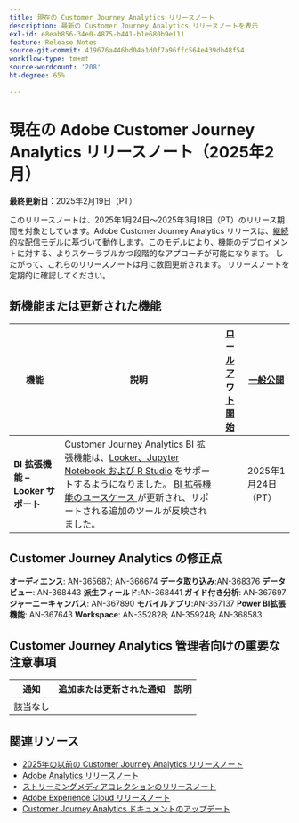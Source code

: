 ```yaml
---
title: 現在の Customer Journey Analytics リリースノート
description: 最新の Customer Journey Analytics リリースノートを表示
exl-id: e8eab856-34e0-4875-b441-b1e680b9e111
feature: Release Notes
source-git-commit: 419676a446bd04a1d0f7a96ffc564e439db48f54
workflow-type: tm+mt
source-wordcount: '208'
ht-degree: 65%

---
```


# 現在の Adobe Customer Journey Analytics リリースノート（2025年2月）

**最終更新日**：2025年2月19日（PT）

このリリースノートは、2025年1月24日～2025年3月18日（PT）のリリース期間を対象としています。Adobe Customer Journey Analytics リリースは、[継続的な配信モデル](releases.md)に基づいて動作します。このモデルにより、機能のデプロイメントに対する、よりスケーラブルかつ段階的なアプローチが可能になります。 したがって、これらのリリースノートは月に数回更新されます。 リリースノートを定期的に確認してください。

## 新機能または更新された機能

| 機能 | 説明 | [ロールアウト開始](releases.md) | [一般公開](releases.md) |
| ----------- | ---------- | ------- | ---- |
| **BI 拡張機能 – Looker サポート** | Customer Journey Analytics BI 拡張機能は、[Looker、Jupyter Notebook および R Studio](/help/data-views/bi-extension.md) をサポートするようになりました。 [BI 拡張機能のユースケース ](/help/use-cases/data-views/bi-extension-usecases.md) が更新され、サポートされる追加のツールが反映されました。 |   | 2025年1月24日（PT） |

## Customer Journey Analytics の修正点

**オーディエンス**: AN-365687; AN-366674
**データ取り込み**:AN-368376
**データビュー**: AN-368443
**派生フィールド**:AN-368441
**ガイド付き分析**: AN-367697
**ジャーニーキャンバス**: AN-367890
**モバイルアプリ**:AN-367137
**Power BI拡張機能**: AN-367643
**Workspace**: AN-352828; AN-359248; AN-368583


## Customer Journey Analytics 管理者向けの重要な注意事項

| 通知 | 追加または更新された通知 | 説明 |
| --- | --- | --- |
| 該当なし | | |

## 関連リソース

* [2025年の以前の Customer Journey Analytics リリースノート](/help/release-notes/2025.md)
* [Adobe Analytics リリースノート](https://experienceleague.adobe.com/docs/analytics/release-notes/latest.html?lang=ja)
* [ストリーミングメディアコレクションのリリースノート](https://experienceleague.adobe.com/docs/media-analytics/using/additional-resources/release-notes.html?lang=ja)
* [Adobe Experience Cloud リリースノート](https://experienceleague.adobe.com/docs/release-notes/experience-cloud/current.html?lang=ja)
* [Customer Journey Analytics ドキュメントのアップデート](/help/release-notes/doc-changes.md)
